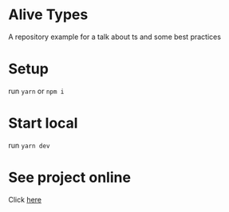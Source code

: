 # Alive Types

A repository example for a talk about ts and some best practices

# Setup

run `yarn` or `npm i`

# Start local

run `yarn dev`

# See project online

Click [here](https://puppo.github.io/alive-types/)
